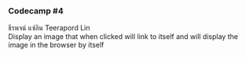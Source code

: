 ### Codecamp #4  
ธีรพจน์ แซ่ลิน Teerapord Lin  
Display an image that when clicked will link to itself and will display the image in the browser by itself
